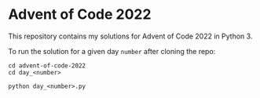 # Advent of Code 2022

This repository contains my solutions for Advent of Code 2022 in Python 3.

To run the solution for a given day `number` after cloning the repo:
```
cd advent-of-code-2022
cd day_<number>

python day_<number>.py
```
